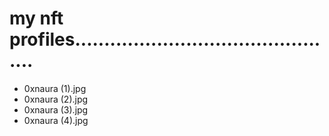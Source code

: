 # my nft profiles..............................................
- 0xnaura (1).jpg
- 0xnaura (2).jpg
- 0xnaura (3).jpg
- 0xnaura (4).jpg
